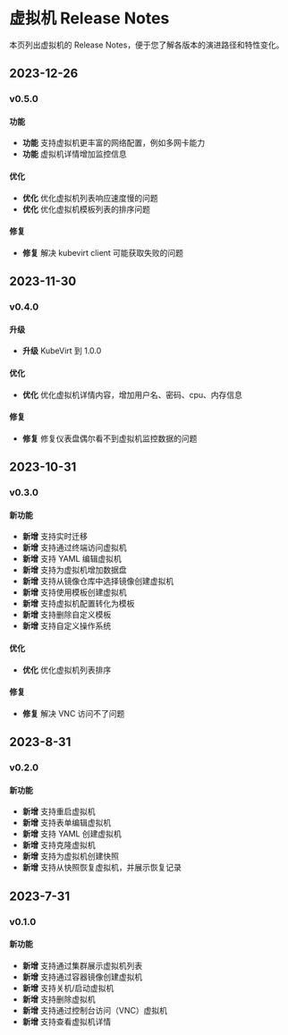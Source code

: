 # 虚拟机 Release Notes

本页列出虚拟机的 Release Notes，便于您了解各版本的演进路径和特性变化。

## 2023-12-26

### v0.5.0

#### 功能

- **功能** 支持虚拟机更丰富的网络配置，例如多网卡能力
- **功能** 虚拟机详情增加监控信息

#### 优化

- **优化** 优化虚拟机列表响应速度慢的问题
- **优化** 优化虚拟机模板列表的排序问题

#### 修复

- **修复** 解决 kubevirt client 可能获取失败的问题

## 2023-11-30

### v0.4.0

#### 升级

- **升级** KubeVirt 到 1.0.0

#### 优化

- **优化** 优化虚拟机详情内容，增加用户名、密码、cpu、内存信息

#### 修复

- **修复** 修复仪表盘偶尔看不到虚拟机监控数据的问题

## 2023-10-31

### v0.3.0

#### 新功能

- **新增** 支持实时迁移
- **新增** 支持通过终端访问虚拟机
- **新增** 支持 YAML 编辑虚拟机
- **新增** 支持为虚拟机增加数据盘
- **新增** 支持从镜像仓库中选择镜像创建虚拟机
- **新增** 支持使用模板创建虚拟机
- **新增** 支持虚拟机配置转化为模板
- **新增** 支持删除自定义模板
- **新增** 支持自定义操作系统

#### 优化

- **优化** 优化虚拟机列表排序

#### 修复

- **修复** 解决 VNC 访问不了问题

## 2023-8-31

### v0.2.0

#### 新功能

- **新增** 支持重启虚拟机
- **新增** 支持表单编辑虚拟机
- **新增** 支持 YAML 创建虚拟机
- **新增** 支持克隆虚拟机
- **新增** 支持为虚拟机创建快照
- **新增** 支持从快照恢复虚拟机，并展示恢复记录

## 2023-7-31

### v0.1.0

#### 新功能

- **新增** 支持通过集群展示虚拟机列表
- **新增** 支持通过容器镜像创建虚拟机
- **新增** 支持关机/启动虚拟机
- **新增** 支持删除虚拟机
- **新增** 支持通过控制台访问（VNC）虚拟机
- **新增** 支持查看虚拟机详情
